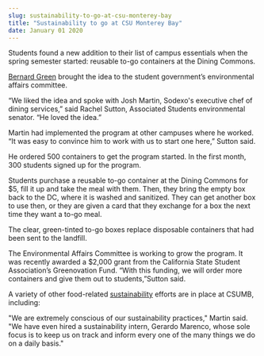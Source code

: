 ```yaml
---
slug: sustainability-to-go-at-csu-monterey-bay
title: "Sustainability to go at CSU Monterey Bay"
date: January 01 2020
---
```


 
<p>
  Students found a new addition to their list of campus essentials when the
  spring semester started: reusable to-go containers at the Dining Commons.
</p>
<p>
  <a href="https://csumb.edu/news/student&#45;earns&#45;tamc&#45;award"
    >Bernard Green</a
  >
  brought the idea to the student government’s environmental affairs committee.
</p>
<p>
  “We liked the idea and spoke with Josh Martin, Sodexo's executive chef of
  dining services,” said Rachel Sutton, Associated Students environmental
  senator. “He loved the idea.”
</p>
<p>
  Martin had implemented the program at other campuses where he worked. “It was
  easy to convince him to work with us to start one here,” Sutton said.
</p>
<p>
  He ordered 500 containers to get the program started. In the first month, 300
  students signed up for the program.
</p>
<p>
  Students purchase a reusable to&#45;go container at the Dining Commons for $5,
  fill it up and take the meal with them. Then, they bring the empty box back to
  the DC, where it is washed and sanitized. They can get another box to use
  then, or they are given a card that they exchange for a box the next time they
  want a to&#45;go meal.
</p>
<p>
  The clear, green&#45;tinted to&#45;go boxes replace disposable containers that
  had been sent to the landfill.
</p>
<p>
  The Environmental Affairs Committee is working to grow the program. It was
  recently awarded a $2,000 grant from the California State Student
  Association’s Greenovation Fund. “With this funding, we will order more
  containers and give them out to students,”Sutton said.
</p>
<p>
  A variety of other food&#45;related
  <a href="https://csumb.edu/sustainability">sustainability</a> efforts are in
  place at CSUMB, including:
</p>
<p>
  "We are extremely conscious of our sustainability practices," Martin said. "We
  have even hired a sustainability intern, Gerardo Marenco, whose sole focus is
  to keep us on track and inform every one of the many things we do on a daily
  basis."
</p>
 
